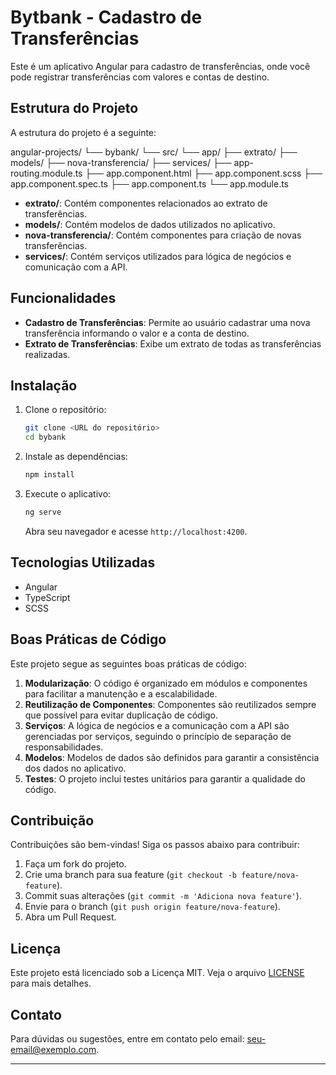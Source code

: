 # Bytbank - Cadastro de Transferências

Este é um aplicativo Angular para cadastro de transferências, onde você pode registrar transferências com valores e contas de destino.

## Estrutura do Projeto

A estrutura do projeto é a seguinte:

angular-projects/
└── bybank/
└── src/
└── app/
├── extrato/
├── models/
├── nova-transferencia/
├── services/
├── app-routing.module.ts
├── app.component.html
├── app.component.scss
├── app.component.spec.ts
├── app.component.ts
└── app.module.ts

- **extrato/**: Contém componentes relacionados ao extrato de transferências.
- **models/**: Contém modelos de dados utilizados no aplicativo.
- **nova-transferencia/**: Contém componentes para criação de novas transferências.
- **services/**: Contém serviços utilizados para lógica de negócios e comunicação com a API.

## Funcionalidades

- **Cadastro de Transferências**: Permite ao usuário cadastrar uma nova transferência informando o valor e a conta de destino.
- **Extrato de Transferências**: Exibe um extrato de todas as transferências realizadas.

## Instalação

1. Clone o repositório:
    ```bash
    git clone <URL do repositório>
    cd bybank
    ```

2. Instale as dependências:
    ```bash
    npm install
    ```

3. Execute o aplicativo:
    ```bash
    ng serve
    ```
   Abra seu navegador e acesse `http://localhost:4200`.

## Tecnologias Utilizadas

- Angular
- TypeScript
- SCSS

## Boas Práticas de Código

Este projeto segue as seguintes boas práticas de código:

1. **Modularização**: O código é organizado em módulos e componentes para facilitar a manutenção e a escalabilidade.
2. **Reutilização de Componentes**: Componentes são reutilizados sempre que possível para evitar duplicação de código.
3. **Serviços**: A lógica de negócios e a comunicação com a API são gerenciadas por serviços, seguindo o princípio de separação de responsabilidades.
4. **Modelos**: Modelos de dados são definidos para garantir a consistência dos dados no aplicativo.
5. **Testes**: O projeto inclui testes unitários para garantir a qualidade do código.

## Contribuição

Contribuições são bem-vindas! Siga os passos abaixo para contribuir:

1. Faça um fork do projeto.
2. Crie uma branch para sua feature (`git checkout -b feature/nova-feature`).
3. Commit suas alterações (`git commit -m 'Adiciona nova feature'`).
4. Envie para o branch (`git push origin feature/nova-feature`).
5. Abra um Pull Request.

## Licença

Este projeto está licenciado sob a Licença MIT. Veja o arquivo [LICENSE](LICENSE) para mais detalhes.

## Contato

Para dúvidas ou sugestões, entre em contato pelo email: [seu-email@exemplo.com](mailto:seu-email@exemplo.com).

---


